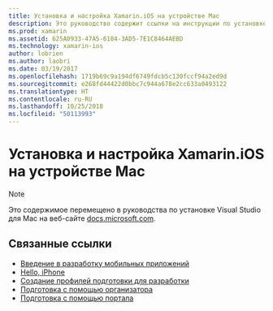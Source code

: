 ```yaml
---
title: Установка и настройка Xamarin.iOS на устройстве Mac
description: Это руководство содержит ссылки на инструкции по установке и настройке Xamarin.iOS на Mac посредством настройки Visual Studio для Mac.
ms.prod: xamarin
ms.assetid: 625A0933-47A5-6184-3AD5-7E1C8464AEBD
ms.technology: xamarin-ios
author: lobrien
ms.author: laobri
ms.date: 03/19/2017
ms.openlocfilehash: 1719b69c9a194df6749fdcb5c130fccf94a2ed9d
ms.sourcegitcommit: e268fd44422d0bbc7c944a678e2cc633a0493122
ms.translationtype: HT
ms.contentlocale: ru-RU
ms.lasthandoff: 10/25/2018
ms.locfileid: "50113993"
---
```

# <a name="installing-and-configuring-xamarinios-on-a-mac"></a>Установка и настройка Xamarin.iOS на устройстве Mac

> [!NOTE]
> Это содержимое перемещено в руководства по установке Visual Studio для Mac на веб-сайте [docs.microsoft.com](https://docs.microsoft.com/visualstudio/mac/installation).

## <a name="related-links"></a>Связанные ссылки

- [Введение в разработку мобильных приложений](~/cross-platform/get-started/introduction-to-mobile-development.md)
- [Hello, iPhone](~/ios/get-started/hello-ios/index.md)
- [Создание профилей подготовки для разработки](http://developer.apple.com/library/ios/#documentation/ToolsLanguages/Conceptual/DevPortalGuide/CreatingandDownloadingDevelopmentProvisioningProfiles/CreatingandDownloadingDevelopmentProvisioningProfiles.html)
- [Подготовка с помощью организатора](http://developer.apple.com/library/ios/#recipes/xcode_help-devices_organizer/articles/provision_device_for_development-generic.html)
- [Подготовка с помощью портала](http://developer.apple.com/library/ios/#recipes/ProvisioningPortal_Recipes/DownloadingaProvisioningProfile/DownloadingaProvisioningProfile.html)
